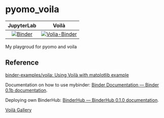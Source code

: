 # pyomo_voila

| JupyterLab | Voilà |
| :-----------------------: | :---------------------: |
|[![Binder](https://mybinder.org/badge_logo.svg)](https://mybinder.org/v2/gh/ZS-Gao/pyomo_voila/HEAD) |[![Volia-Binder](https://mybinder.org/badge_logo.svg)](https://mybinder.org/v2/gh/ZS-Gao/pyomo_voila/HEAD?urlpath=voila%2Frender%2Fwl_csv_ui.ipynb) |

My playgroud for pyomo and voila


## Reference

[binder-examples/voila: Using Voilà with matplotlib example](https://github.com/binder-examples/voila)

Documentation on how to use mybinder: [Binder Documentation — Binder 0.1b documentation](https://mybinder.readthedocs.io/en/latest/).

Deploying own BinderHub: [BinderHub — BinderHub 0.1.0 documentation](https://binderhub.readthedocs.io/en/latest/).

[Voilà Gallery](https://voila-gallery.org/)